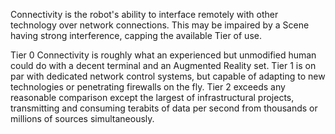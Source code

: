 Connectivity is the robot's ability to interface remotely with other technology over network connections. This may be impaired by a Scene having strong interference, capping the available Tier of use.

Tier 0 Connectivity is roughly what an experienced but unmodified human could do with a decent terminal and an Augmented Reality set.
Tier 1 is on par with dedicated network control systems, but capable of adapting to new technologies or penetrating firewalls on the fly.
Tier 2 exceeds any reasonable comparison except the largest of infrastructural projects, transmitting and consuming terabits of data per second from thousands or millions of sources simultaneously.
